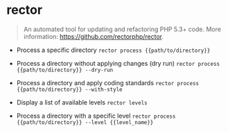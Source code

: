 # rector
> An automated tool for updating and refactoring PHP 5.3+ code.
> More information: <https://github.com/rectorphp/rector>.

- Process a specific directory
`rector process {{path/to/directory}}`

- Process a directory without applying changes (dry run)
`rector process {{path/to/directory}} --dry-run`

- Process a directory and apply coding standards
`rector process {{path/to/directory}} --with-style`

- Display a list of available levels
`rector levels`

- Process a directory with a specific level
`rector process {{path/to/directory}} --level {{level_name}}`
